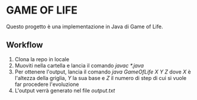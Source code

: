 # GAME OF LIFE

Questo progetto è una implementazione in Java di Game of Life.

## Workflow

1. Clona la repo in locale
2. Muoviti nella cartella e lancia il comando _javac *.java_
3. Per ottenere l'output, lancia il comando _java GameOfLife X Y Z_ dove _X_ è l'altezza della griglia, _Y_ la sua base e _Z_ il numero di step di cui si vuole far procedere l'evoluzione
4. L'output verrà generato nel file _output.txt_